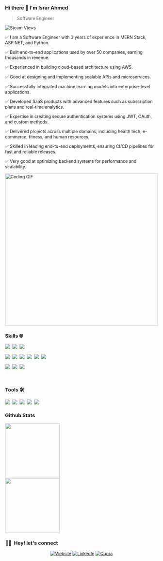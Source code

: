 ### Hi there 👋 I'm [Israr Ahmed](https://israrahmed.netlify.app/)
> Software Engineer []()


<img alt="Steam Views" src="https://img.shields.io/steam/views/2">
<div>
  <p>
    ✅ I am a Software Engineer with 3 years of experience in MERN Stack, ASP.NET, and Python.
  </p>
  <p>
    ✅ Built end-to-end applications used by over 50 companies, earning thousands in revenue. 
  </p>
  <p>
    ✅ Experienced in building cloud-based architecture using AWS.
  </p>
  <p>
    ✅ Good at designing and implementing scalable APIs and microservices.
  </p>
  <p>
    ✅ Successfully integrated machine learning models into enterprise-level applications.
  </p>
  <p>
    ✅ Developed SaaS products with advanced features such as subscription plans and real-time analytics.
  </p>
  <p>
    ✅ Expertise in creating secure authentication systems using JWT, OAuth, and custom methods.
  </p>
<p>
  ✅ Delivered projects across multiple domains, including health tech, e-commerce, fitness, and human resources.
</p>
  <p>
    ✅ Skilled in leading end-to-end deployments, ensuring CI/CD pipelines for fast and reliable releases.
  </p>
  <p>
    ✅ Very good at optimizing backend systems for performance and scalability.
  </p>
</div>


</div>

<img src="https://media.giphy.com/media/2IudUHdI075HL02Pkk/giphy.gif" alt="Coding GIF" width="100%" style="max-width: 1000px; height: 500px;">
<p><a href="https://giphy.com/gifs/pudgypenguins-data-code-coding-2IudUHdI075HL02Pkk"></a></p>


### Skills 🌐

<div>
  <p>
    <img src="https://img.shields.io/badge/-JavaScript-eed718?style=flat&logo=javascript&logoColor=ffffff">&nbsp;
    <img src="https://img.shields.io/badge/-React-000000?style=flat&logo=react&logoColor=00c8ff">&nbsp;
    <img src="https://img.shields.io/badge/-Vue.js-4FC08D?style=flat&logo=vue.js&logoColor=ffffff">&nbsp;
  </p>
  <p>
    <img src="https://img.shields.io/badge/-Python-0000ff?style=flat&logo=python&logoColor=yellow">&nbsp;
    <img src="https://img.shields.io/badge/-Flask-000000?style=flat&logo=flask&logoColor=white">&nbsp;
    <img src="https://img.shields.io/badge/-FastAPI-009688?style=flat&logo=fastapi&logoColor=white">&nbsp;
    <img src="https://img.shields.io/badge/-Node.js-3C873A?style=flat&logo=node.js&logoColor=white">&nbsp;
    <img src="https://img.shields.io/badge/-Express.js-007ACC?style=flat&logo=express&logoColor=white">&nbsp;
    <img src="https://img.shields.io/badge/-ASP.NET Core-512BD4?style=flat&logo=.net&logoColor=white">&nbsp;
  </p>
  <p>
    <img src="https://img.shields.io/badge/-MongoDB-47A248?style=flat&logo=mongodb&logoColor=white">&nbsp;
    <img src="https://img.shields.io/badge/-MySQL-4479A1?style=flat&logo=mysql&logoColor=white">&nbsp;
    <img src="https://img.shields.io/badge/-Kotlin-0095D5?style=flat&logo=kotlin&logoColor=white">
  </p>
</div>
</br>

### Tools 🛠️
<div>
  <p>
    <img src="https://img.shields.io/badge/-AWS-232F3E?style=flat&logo=amazon-aws&logoColor=white">&nbsp;
    <img src="https://img.shields.io/badge/-Docker-2496ED?style=flat&logo=docker&logoColor=white">&nbsp;
    <img src="https://img.shields.io/badge/-GitHub Actions-2088FF?style=flat&logo=github-actions&logoColor=white">&nbsp;
    <img src="https://img.shields.io/badge/-Git-F1502F?style=flat&logo=git&logoColor=white">&nbsp;
    <img src="https://img.shields.io/badge/-Kubernetes-326CE5?style=flat&logo=kubernetes&logoColor=white">
  </p>
</div>

### Github Stats

[<a href="https://github.com/Israr-11/">
  <img height="180em" src="https://github-readme-stats.vercel.app/api?username=Israr-11&theme=buefy&show_icons=true" />
  </br>
  <img height="180em" src="https://github-readme-stats.vercel.app/api/top-langs/?username=Israr-11&theme=buefy&layout=compact" />
</a>](url)

<h3> 🤝🏻 &nbsp;Hey! let's connect </h3>


<p align="center">
<a href="https://israrahmed.netlify.app/"><img alt="Website" src="https://img.shields.io/badge/Website-Israr Portfolio-blue?style=flat-square&logo=google-chrome"></a>
<a href="https://www.linkedin.com/in/engineer-israr-ahmed/"><img alt="LinkedIn" src="https://img.shields.io/badge/LinkedIn-Israr Ahmed-blue?style=flat-square&logo=linkedin"></a>
<a href="https://www.quora.com/profile/Israr-Ahmed-688"><img alt="Quora" src="https://img.shields.io/badge/Quora-Israr Ahmed-blue?style=flat-square&logo=quora"></a>
</p>


